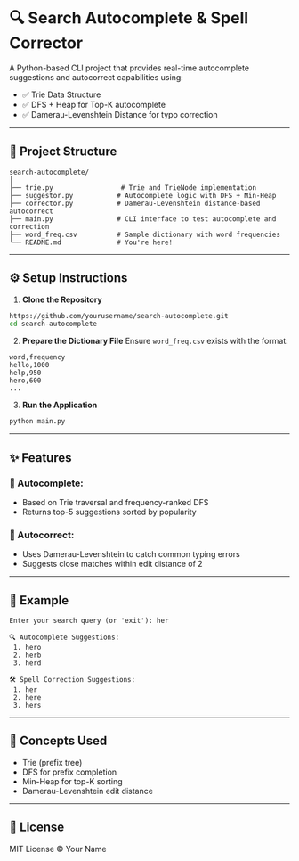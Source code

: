 # 🔍 Search Autocomplete & Spell Corrector

A Python-based CLI project that provides real-time autocomplete suggestions and autocorrect capabilities using:
- ✅ Trie Data Structure
- ✅ DFS + Heap for Top-K autocomplete
- ✅ Damerau-Levenshtein Distance for typo correction

---

## 📁 Project Structure
```
search-autocomplete/
│
├── trie.py                 # Trie and TrieNode implementation
├── suggestor.py           # Autocomplete logic with DFS + Min-Heap
├── corrector.py           # Damerau-Levenshtein distance-based autocorrect
├── main.py                # CLI interface to test autocomplete and correction
├── word_freq.csv          # Sample dictionary with word frequencies
└── README.md              # You're here!
```

---

## ⚙️ Setup Instructions

1. **Clone the Repository**
```bash
https://github.com/yourusername/search-autocomplete.git
cd search-autocomplete
```

2. **Prepare the Dictionary File**
Ensure `word_freq.csv` exists with the format:
```csv
word,frequency
hello,1000
help,950
hero,600
...
```

3. **Run the Application**
```bash
python main.py
```

---

## ✨ Features

### 🔡 Autocomplete:
- Based on Trie traversal and frequency-ranked DFS
- Returns top-5 suggestions sorted by popularity

### 🔁 Autocorrect:
- Uses Damerau-Levenshtein to catch common typing errors
- Suggests close matches within edit distance of 2

---

## 🧪 Example
```
Enter your search query (or 'exit'): her

🔍 Autocomplete Suggestions:
 1. hero
 2. herb
 3. herd

🛠 Spell Correction Suggestions:
 1. her
 2. here
 3. hers
```

---

## 🧠 Concepts Used
- Trie (prefix tree)
- DFS for prefix completion
- Min-Heap for top-K sorting
- Damerau-Levenshtein edit distance

---

## 📜 License
MIT License © Your Name

